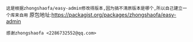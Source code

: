 `这是根据zhongshaofa/easy-admin修改得版本,因为搞不清原版本是哪个,所以自己建立一个库来自用`
原包地址:https://packagist.org/packages/zhongshaofa/easy-admin

`感谢zhongshaofa <2286732552@qq.com>`